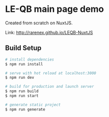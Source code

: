 # LE-QB main page demo
 
Created from scratch on NuxtJS.

Link: http://rarenex.github.io/LEQB-NuxtJS

## Build Setup

``` bash
# install dependencies
$ npm run install

# serve with hot reload at localhost:3000
$ npm run dev

# build for production and launch server
$ npm run build
$ npm run start

# generate static project
$ npm run generate
```
